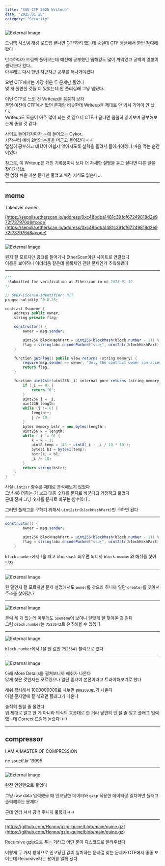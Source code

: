 ```yaml
---
title: "SSU CTF 2025 Writeup"
date: "2025.01.25"
category: "Security"
---
```

![External Image](https://img1.daumcdn.net/thumb/R1280x0/?scode=mtistory2&fname=https%3A%2F%2Fblog.kakaocdn.net%2Fdn%2FlJR9T%2FbtsL0M3BRLy%2FVfK00okUgnbNTK6s2PcI10%2Fimg.jpg)

드림핵 시스템 해킹 로드맵 끝나면 CTF하려 했는데 숭실대 CTF 궁금해서 한번 참여해봤다   

반수하다가 드림핵 풀어보는데 예전에 공부했던 웹해킹도 많이 까먹었고 공백의 영향이 생각보다 컸다..   
아무래도 다시 한번 차근차근 공부를 해나가야겠다   
     
요번 CTF에서는 가장 쉬운 두 문제만 풀었다   
몇 개 풀만한 것들 더 있었는데 안 풀리길래 그냥 냅뒀다..   

이번 CTF로 느낀 건 Writeup을 꼼꼼히 보자   
분명 예전에 CTF에서 봤던 문제랑 비슷한데 Writeup을 제대로 안 봐서 기억이 안 났다..   
Writeup도 도움이 아주 많이 되는 것 같으니 CTF가 끝나면 꼼꼼히 읽어보며 공부해보는게 좋을 것 같다   

사이트 들어가자마자 눈에 들어오는 Cykor..   
시작부터 예비 2번의 눈물을 머금고 들어갔다ㅋㅋ   
열심히 공부하고 대학이 아쉽지 않아지도록 실력을 올려서 돌아가야겠다 마음 먹는 순간이었다   

참고로, 이 Writeup은 개인 기록용이니 보다 더 자세한 설명을 듣고 싶다면 다른 글을 찾아가십쇼   
전 엄청 쉬운 기본 문제만 풀었고 배경 지식도 없슴다..   

---

## meme

Takeover owner..

[https://sepolia.etherscan.io/address/0xc48bdba1481c391cf67249818d2e972f737976d8#code](https://sepolia.etherscan.io/address/0xc48bdba1481c391cf67249818d2e972f737976d8#code)

---

![External Image](https://img1.daumcdn.net/thumb/R1280x0/?scode=mtistory2&fname=https%3A%2F%2Fblog.kakaocdn.net%2Fdn%2FcjpdeC%2FbtsL2lJUsHP%2F66sEGaQjFgncdCdlGozIoK%2Fimg.png)

뭔지 잘 모르지만 링크를 들어가니 EtherScan이란 사이트로 연결됐다   
이름을 보아하니 이더리움 같은데 블록체인 관련 문제인가 추측해봤다

---

```java
/**
 *Submitted for verification at Etherscan.io on 2025-01-19
*/

// SPDX-License-Identifier: MIT
pragma solidity ^0.8.26;

contract Ssumeme {
    address public owner;
    string private flag;

    constructor() {
        owner = msg.sender;

        uint256 blockHashPart = uint256(blockhash(block.number - 1)) % 1000000000;
        flag = string(abi.encodePacked("ssu{", uint2str(blockHashPart), "_m3m3}"));
    }

    function getFlag() public view returns (string memory) {
        require(msg.sender == owner, "Only the contract owner can access the flag. Contact to soongsil.asc@gmail.com :)");
        return flag;
    }

    function uint2str(uint256 _i) internal pure returns (string memory) {
        if (_i == 0) {
            return "0";
        }
        uint256 j = _i;
        uint256 length;
        while (j != 0) {
            length++;
            j /= 10;
        }
        bytes memory bstr = new bytes(length);
        uint256 k = length;
        while (_i != 0) {
            k = k - 1;
            uint8 temp = (48 + uint8(_i - _i / 10 * 10));
            bytes1 b1 = bytes1(temp);
            bstr[k] = b1;
            _i /= 10;
        }
        return string(bstr);
    }
}
```

사실 `uint2sr` 함수를 제대로 분석해보지 않았다   
그냥 48 더하는 거 보고 대충 숫자를 문자로 바꾼다고 가정하고 풀었다   
근데 진짜 그냥 숫자를 문자로 바꾸는 함수였다..

그러면 플래그를 구하기 위해서 `uint2str(blockHashPart)`만 구하면 된다

---

```java
constructor() {
        owner = msg.sender;

        uint256 blockHashPart = uint256(blockhash(block.number - 1)) % 1000000000;
        flag = string(abi.encodePacked("ssu{", uint2str(blockHashPart), "_m3m3}"));
    }
```

`block.number`에서 1을 빼고 `blockhash` 씌우면 되니까 `block.number`와 해쉬를 찾아보자

---

![External Image](https://img1.daumcdn.net/thumb/R1280x0/?scode=mtistory2&fname=https%3A%2F%2Fblog.kakaocdn.net%2Fdn%2FbhHO0D%2FbtsL1DdxM8l%2FUCyGNZyzL9ziK1kcGqVWW1%2Fimg.png)

뭔 말인지 잘 모르지만 문제 설명에서도 `owner`를 찾으라 하니까 일단 `creator`를 찾아서 주소를 찾아갔다

---

![External Image](https://img1.daumcdn.net/thumb/R1280x0/?scode=mtistory2&fname=https%3A%2F%2Fblog.kakaocdn.net%2Fdn%2FbJHq35%2FbtsL1DkhP5i%2FDalPYj6tG8aVCCqofeXie1%2Fimg.png)

블럭 세 개 있는데 아무래도 `Ssumeme`이 보이니 알맞게 잘 찾아온 것 같다   
그럼 `block.number`는 `7523642`로 유추해볼 수 있겠다

---

![External Image](https://img1.daumcdn.net/thumb/R1280x0/?scode=mtistory2&fname=https%3A%2F%2Fblog.kakaocdn.net%2Fdn%2Fb35yNc%2FbtsL1rxC6ym%2FUShtQufTCBA5SD9sqiEkd1%2Fimg.png)

`block.number`에서 1을 뺀 값인 `7523641` 블럭으로 왔다

---

![External Image](https://img1.daumcdn.net/thumb/R1280x0/?scode=mtistory2&fname=https%3A%2F%2Fblog.kakaocdn.net%2Fdn%2FcU2j6f%2FbtsL1FWFeFd%2FJKE3mRGeVQ2AiTPbXV5950%2Fimg.png)

아래 More Details를 펼쳐보니까 해쉬가 나온다   
맞게 찾은 것인지는 모르겠으나 일단 밑져야 본전이라고 트라이해보기로 했다

해쉬 복사해서 1000000000로 나누면 `809209385`가 나온다   
이걸 문자열에 잘 섞으면 플래그가 나온다

솔직히 풀릴 줄 몰랐다   
뭐 제대로 알고 한 게 아니라 의식의 흐름대로 한 거라 당연히 안 될 줄 알고 플래그 입력했는데 Correct 뜨길래 놀랐다ㅋㅋ

---

## compressor

I AM A MASTER OF COMPRESSION

nc ssuctf.kr 19995

---

![External Image](https://img1.daumcdn.net/thumb/R1280x0/?scode=mtistory2&fname=https%3A%2F%2Fblog.kakaocdn.net%2Fdn%2FQvHw8%2FbtsL1Fh9cJI%2FksZRKvu5WcxpAWKxu0ly61%2Fimg.png)

완전 언인텐으로 풀었다

그냥 raw data 입력했을 때 인코딩한 데이터와 `gzip` 적용한 데이터랑 일치하면 플래그 출력해주는 문제다

근데 엔터 쳐서 공백 주니까 풀렸다ㅋㅋ

---

[https://github.com/Honno/gzip-quine/blob/main/quine.gz](https://github.com/Honno/gzip-quine/blob/main/quine.gz)

Recursive gzip으로 푸는 거라고 어떤 분이 디스코드로 알려주셨다

이렇게 두 가지 방식으로 인코딩된 값이 일치하는 문자열 찾는 문제가 CTF에서 종종 보이는데 Recursive라는 용어를 알게 됐다